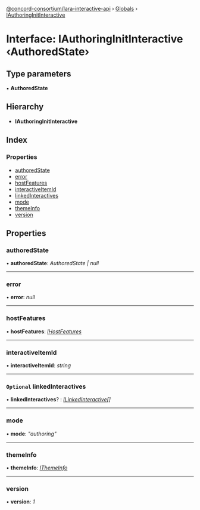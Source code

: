 [@concord-consortium/lara-interactive-api](../README.md) › [Globals](../globals.md) › [IAuthoringInitInteractive](iauthoringinitinteractive.md)

# Interface: IAuthoringInitInteractive ‹**AuthoredState**›

## Type parameters

▪ **AuthoredState**

## Hierarchy

* **IAuthoringInitInteractive**

## Index

### Properties

* [authoredState](iauthoringinitinteractive.md#authoredstate)
* [error](iauthoringinitinteractive.md#error)
* [hostFeatures](iauthoringinitinteractive.md#hostfeatures)
* [interactiveItemId](iauthoringinitinteractive.md#interactiveitemid)
* [linkedInteractives](iauthoringinitinteractive.md#optional-linkedinteractives)
* [mode](iauthoringinitinteractive.md#mode)
* [themeInfo](iauthoringinitinteractive.md#themeinfo)
* [version](iauthoringinitinteractive.md#version)

## Properties

###  authoredState

• **authoredState**: *AuthoredState | null*

___

###  error

• **error**: *null*

___

###  hostFeatures

• **hostFeatures**: *[IHostFeatures](ihostfeatures.md)*

___

###  interactiveItemId

• **interactiveItemId**: *string*

___

### `Optional` linkedInteractives

• **linkedInteractives**? : *[ILinkedInteractive](ilinkedinteractive.md)[]*

___

###  mode

• **mode**: *"authoring"*

___

###  themeInfo

• **themeInfo**: *[IThemeInfo](ithemeinfo.md)*

___

###  version

• **version**: *1*

